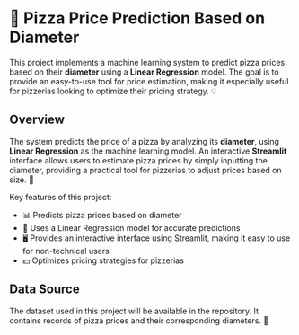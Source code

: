 # 🍕 Pizza Price Prediction Based on Diameter

This project implements a machine learning system to predict pizza prices based on their **diameter** using a **Linear Regression** model. The goal is to provide an easy-to-use tool for price estimation, making it especially useful for pizzerias looking to optimize their pricing strategy. 💡

## Overview
The system predicts the price of a pizza by analyzing its **diameter**, using **Linear Regression** as the machine learning model. An interactive **Streamlit** interface allows users to estimate pizza prices by simply inputting the diameter, providing a practical tool for pizzerias to adjust prices based on size. 🍕

Key features of this project:
- 📊 Predicts pizza prices based on diameter
- 🤖 Uses a Linear Regression model for accurate predictions
- 🖥️ Provides an interactive interface using Streamlit, making it easy to use for non-technical users
- 💵 Optimizes pricing strategies for pizzerias

## Data Source
The dataset used in this project will be available in the repository. It contains records of pizza prices and their corresponding diameters. 📂

